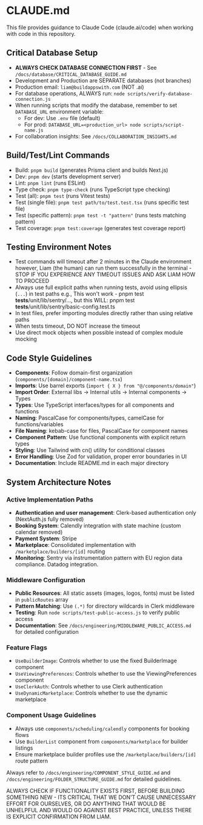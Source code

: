 # CLAUDE.md

This file provides guidance to Claude Code (claude.ai/code) when working with code in this repository.

## Critical Database Setup
- **ALWAYS CHECK DATABASE CONNECTION FIRST** - See `/docs/database/CRITICAL_DATABASE_GUIDE.md`
- Development and Production are SEPARATE databases (not branches)
- Production email: `liam@buildappswith.com` (NOT .ai)
- For database operations, ALWAYS run: `node scripts/verify-database-connection.js`
- When running scripts that modify the database, remember to set `DATABASE_URL` environment variable:
  - For dev: Use `.env` file (default)
  - For prod: `DATABASE_URL=<production_url> node scripts/script-name.js`
- For collaboration insights: See `/docs/COLLABORATION_INSIGHTS.md`

## Build/Test/Lint Commands
- Build: `pnpm build` (generates Prisma client and builds Next.js)
- Dev: `pnpm dev` (starts development server)
- Lint: `pnpm lint` (runs ESLint)
- Type check: `pnpm type-check` (runs TypeScript type checking)
- Test (all): `pnpm test` (runs Vitest tests)
- Test (single file): `pnpm test path/to/test.test.tsx` (runs specific test file)
- Test (specific pattern): `pnpm test -t "pattern"` (runs tests matching pattern)
- Test coverage: `pnpm test:coverage` (generates test coverage report)

## Testing Environment Notes
- Test commands will timeout after 2 minutes in the Claude environment however, Liam (the human) can run them successfully in the terminal - STOP IF YOU EXPERIENCE ANY TIMEOUT ISSUES AND ASK LIAM HOW TO PROCEED
- Always use full explicit paths when running tests, avoid using ellipsis (`...`) in test paths e.g., This won't work - pnpm test __tests__/unit/lib/sentry/..., but this WILL: pnpm test __tests__/unit/lib/sentry/basic-config.test.ts
- In test files, prefer importing modules directly rather than using relative paths
- When tests timeout, DO NOT increase the timeout
- Use direct mock objects when possible instead of complex module mocking

## Code Style Guidelines
- **Components**: Follow domain-first organization (`components/[domain]/component-name.tsx`)
- **Imports**: Use barrel exports (`import { X } from "@/components/domain"`)
- **Import Order**: External libs → Internal utils → Internal components → Types
- **Types**: Use TypeScript interfaces/types for all components and functions
- **Naming**: PascalCase for components/types, camelCase for functions/variables
- **File Naming**: kebab-case for files, PascalCase for component names
- **Component Pattern**: Use functional components with explicit return types
- **Styling**: Use Tailwind with cn() utility for conditional classes
- **Error Handling**: Use Zod for validation, proper error boundaries in UI
- **Documentation**: Include README.md in each major directory

## System Architecture Notes

### Active Implementation Paths
- **Authentication and user management**: Clerk-based authentication only (NextAuth.js fully removed)
- **Booking System**: Calendly integration with state machine (custom calendar removed)
- **Payment System**: Stripe
- **Marketplace**: Consolidated implementation with `/marketplace/builders/[id]` routing
- **Monitoring**: Sentry via instrumentation pattern with EU region data compliance. Datadog integration.

### Middleware Configuration
- **Public Resources**: All static assets (images, logos, fonts) must be listed in `publicRoutes` array
- **Pattern Matching**: Use `(.*)` for directory wildcards in Clerk middleware
- **Testing**: Run `node scripts/test-public-access.js` to verify public access
- **Documentation**: See `/docs/engineering/MIDDLEWARE_PUBLIC_ACCESS.md` for detailed configuration

### Feature Flags
- `UseBuilderImage`: Controls whether to use the fixed BuilderImage component
- `UseViewingPreferences`: Controls whether to use the ViewingPreferences component
- `UseClerkAuth`: Controls whether to use Clerk authentication
- `UseDynamicMarketplace`: Controls whether to use the dynamic marketplace

### Component Usage Guidelines
- Always use `components/scheduling/calendly` components for booking flows
- Use `BuilderList` component from `components/marketplace` for builder listings
- Ensure marketplace builder profiles use the `/marketplace/builders/[id]` route pattern

Always refer to `/docs/engineering/COMPONENT_STYLE_GUIDE.md` and `/docs/engineering/FOLDER_STRUCTURE_GUIDE.md` for detailed guidelines.

ALWAYS CHECK IF FUNCTIONALITY EXISTS FIRST, BEFORE BUILDING SOMETHING NEW - ITS CRITICAL THAT WE DON'T CAUSE UNNECESSARY EFFORT FOR OURSELVES, OR DO ANYTHING THAT WOULD BE UNHELPFUL AND WOULD GO AGAINST BEST PRACTICE, UNLESS THERE IS EXPLICIT CONFIRMATION FROM LIAM.